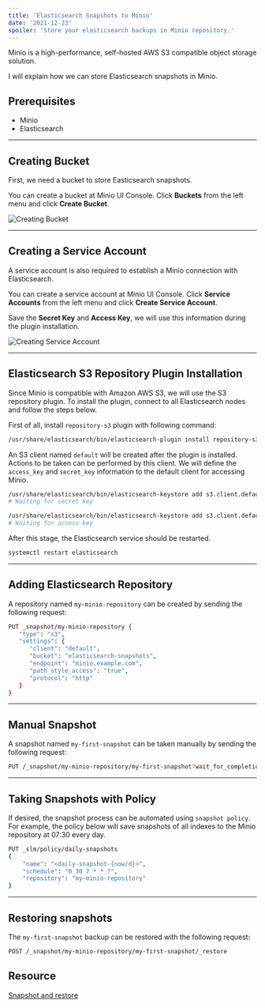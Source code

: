 ```yaml
---
title: 'Elasticsearch Snapshots to Minio'
date: '2021-12-23'
spoiler: 'Store your elasticsearch backups in Minio repository.'
---
```


[](/x/)

Minio is a high-performance, self-hosted AWS S3 compatible object storage solution.

I will explain how we can store Elasticsearch snapshots in Minio.

## Prerequisites

* Minio
* Elasticsearch

---

## Creating Bucket

First, we need a bucket to store Easticsearch snapshots.

You can create a bucket at Minio UI Console. Click **Buckets** from the left menu and click **Create Bucket**.

![Creating Bucket](https://dev-to-uploads.s3.amazonaws.com/uploads/articles/iippohmwlinkwrcxern2.png)

---

## Creating a Service Account

A service account is also required to establish a Minio connection with Elasticsearch.

You can create a service account at Minio UI Console. Click **Service Accounts** from the left menu and click **Create Service Account**.

Save the **Secret Key** and **Access Key**, we will use this information during the plugin installation.

![Creating Service Account](https://dev-to-uploads.s3.amazonaws.com/uploads/articles/8ejh1gjw6wu1nw53ds1s.png)

---

## Elasticsearch S3 Repository Plugin Installation

Since Minio is compatible with Amazon AWS S3, we will use the S3 repository plugin. To install the plugin, connect to all Elasticsearch nodes and follow the steps below.

First of all, install `repository-s3` plugin with following command:

```bash
/usr/share/elasticsearch/bin/elasticsearch-plugin install repository-s3
```

An S3 client named `default` will be created after the plugin is installed. Actions to be taken can be performed by this client. We will define the `access_key` and `secret_key` information to the default client for accessing Minio.

```bash
/usr/share/elasticsearch/bin/elasticsearch-keystore add s3.client.default.secret_key
# Waiting for secret key

/usr/share/elasticsearch/bin/elasticsearch-keystore add s3.client.default.access_key
# Waiting for access key
```

After this stage, the Elasticsearch service should be restarted.

```bash
systemctl restart elasticsearch
```

---

## Adding Elasticsearch Repository

A repository named `my-minio-repository` can be created by sending the following request:

```bash
PUT _snapshot/my-minio-repository {
   "type": "s3",
   "settings": {
      "client": "default",
      "bucket": "elasticsearch-snapshots",
      "endpoint": "minio.example.com",
      "path_style_access": "true",
      "protocol": "http"
   } 
}
```

---

## Manual Snapshot

A snapshot named `my-first-snapshot` can be taken manually by sending the following request:

```bash
PUT /_snapshot/my-minio-repository/my-first-snapshot?wait_for_completion=true
```

---

## Taking Snapshots with Policy

If desired, the snapshot process can be automated using `snapshot policy`. For example, the policy below will save snapshots of all indexes to the Minio repository at 07:30 every day.

```bash
PUT _slm/policy/daily-snapshots
{
    "name": "<daily-snapshot-{now/d}>",
    "schedule": "0 30 7 * * ?",
    "repository": "my-minio-repository"
}
```

---

## Restoring snapshots

The `my-first-snapshot` backup can be restored with the following request:

```bash
POST /_snapshot/my-minio-repository/my-first-snapshot/_restore
```

## Resource

[Snapshot and restore](https://www.elastic.co/guide/en/elasticsearch/reference/current/snapshot-restore.html)
